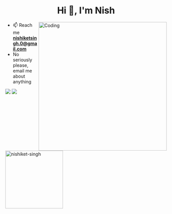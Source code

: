 <h1 align="center">Hi 👋, I'm Nish</h1>
<img align="right" alt="Coding" width="400" src="https://media1.giphy.com/media/Ll22OhMLAlVDb8UQWe/source.gif">

- 📫 Reach me **nishiketsingh.0@gmail.com**
- No seriously please, email me about anything

<div> <a href="https://github.com/nishiket-singh" target="_blank"><img src="https://img.shields.io/badge/GitHub-100000?style=for-the-badge&logo=github&logoColor=white" target="_blank"></a>
<a href = "mailto:nishiketsingh.0@gmail.com"><img src="https://img.shields.io/badge/-Gmail-%23333?style=for-the-badge&logo=gmail&logoColor=white" target="_blank"></a>

<p><img align="center" height="180em" src="https://github-readme-streak-stats.herokuapp.com/?user=nishiket-singh&theme=" alt="nishiket-singh" /></p>


